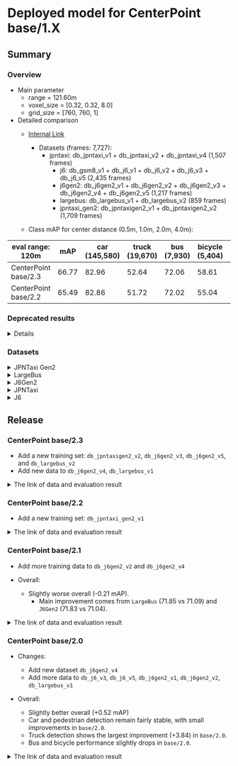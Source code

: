 # Deployed model for CenterPoint base/1.X
## Summary

### Overview
- Main parameter
  - range = 121.60m
  - voxel_size = [0.32, 0.32, 8.0]
  - grid_size = [760, 760, 1]
- Detailed comparison
  - [Internal Link](https://docs.google.com/spreadsheets/d/13Stt9hdbTER6ugaRMEZscbt_6kD7ld-0b30JyeTGTrs/edit?usp=sharing)
	- Datasets (frames: 7,727):
	    - jpntaxi: db_jpntaxi_v1 + db_jpntaxi_v2 + db_jpntaxi_v4 (1,507 frames)
			- j6: db_gsm8_v1 + db_j6_v1 + db_j6_v2 + db_j6_v3 + db_j6_v5 (2,435 frames)
			- j6gen2: db_j6gen2_v1 + db_j6gen2_v2 + db_j6gen2_v3 + db_j6gen2_v4 + db_j6gen2_v5 (1,217 frames)
			- largebus: db_largebus_v1 + db_largebus_v2 (859 frames)
			- jpntaxi_gen2: db_jpntaxigen2_v1 + db_jpntaxigen2_v2 (1,709 frames)

  - Class mAP for center distance (0.5m, 1.0m, 2.0m, 4.0m):

| eval range: 120m         | mAP  | car <br> (145,580) | truck <br> (19,670) | bus <br> (7,930) | bicycle <br> (5,404) | pedestrian <br> (50,365) |
| -------------------------| ---- | ----------------- | ------------------- | ---------------- | -------------------- | ------------------------ |
| CenterPoint base/2.3     | 66.77 | 82.96            | 52.64               | 72.06         | 58.61                 | 67.56                   |
| CenterPoint base/2.2     | 65.49 | 82.86            | 51.72               | 72.02         | 55.04                 | 65.79                   |


### Deprecated results
<details>

- [Internal Link](https://docs.google.com/spreadsheets/d/1jkadazpbA2BUYEUdVV8Rpe54-snH1cbdJbbHsuK04-U/edit?usp=sharing)

- Performance summary

| eval range: 120m         | mAP  | car <br> (152,572) | truck <br> (24,172) | bus <br> (9,839) | bicycle <br> (5,317) | pedestrian <br> (50,699) |
| -------------------------| ---- | ----------------- | ------------------- | ---------------- | -------------------- | ------------------------ |
| CenterPoint base/2.2     | 66.00 | 82.60            | 55.50               | 71.90         | 56.40                 | 66.50                   |
| CenterPoint base/2.1     | 65.55 | 82.51            | 53.12               | 68.95         | 56.32                 | 66.81                   |

</details>

### Datasets

<details>
<summary> JPNTaxi Gen2 </summary>

- Test datases: db_jpntaxigen2_v1 + db_jpntaxigen2_v2 (total frames: 1,709)

| eval range: 120m         | mAP     | car <br> (9,710)     | truck <br> (2,577) | bus <br> (2,569) | bicycle <br> (466) | pedestrian <br> (10,518) |
| -------------------------| ----    | -------------------- | ------------------- | ---------------- | -------------------- | ------------------------ |
| CenterPoint base/2.3     | 60.70   | 87.00   | 38.80   | 62.40 | 44.70       | 70.50       |
| CenterPoint base/2.2     | 58.20   | 85.70   | 37.70   | 62.30 | 35.90       | 69.50       |

</details>

<details>
<summary> LargeBus </summary>

- Test datases: db_largebus_v1 + db_largebus_v2 (total frames: 859)

| eval range: 120m         | mAP     | car <br> (16,604)     | truck <br> (1,961) | bus <br> (171) | bicycle <br> (863) | pedestrian <br> (4,659) |
| -------------------------| ----    | -------------------- | ------------------- | ---------------- | -------------------- | ------------------------ |
| CenterPoint base/2.3     | 70.30   | 84.40   | 62.90   | 67.90 | 64.20       | 66.80       |
| CenterPoint base/2.2     | 69.10   | 88.30   | 60.60   | 67.60 | 64.30       | 64.50       |

</details>

<details>
<summary> J6Gen2 </summary>

- Test datases: db_j6gen2_v1 + db_j6gen2_v2 + db_j6gen2_v3 + db_j6gen2_v4 + db_j6gen2_v5  (total frames: 1,217)

| eval range: 120m         | mAP     | car <br> (40,225) | truck <br> (2,672) | bus <br> (1,388) | bicycle <br> (303) | pedestrian <br> (6,296) |
| -------------------------| ----    | ----------------- | ------------------- | ---------------- | -------------------- | ------------------------ |
| CenterPoint base/2.3     | 72.70   | 83.60   | 51.60   | 85.60 | 77.50       | 65.40       |
| CenterPoint base/2.2     | 71.70   | 83.60   | 52.00   | 84.30 | 73.90       | 64.60       |

</details>

<details>
<summary> JPNTaxi </summary>

- Test datases: db_jpntaxi_v1 + db_jpntaxi_v2 + db_jpntaxi_v4 (total frames: 1,507)

| eval range: 120m         | mAP     | car <br> (16,142) | truck <br> (4,578) | bus <br> (1,457) | bicycle <br> (1,040) | pedestrian <br> (11,971) |
| -------------------------| ----    | ----------------- | ------------------- | ---------------- | --------------- | ------------------------|
| CenterPoint base/2.3     | 66.30   | 75.80             | 52.30               | 72.90            | 62.30           | 68.50                   |
| CenterPoint base/2.2     | 66.43   | 76.00             | 52.70               | 74.60            | 61.00           | 68.00                   |

</details>

<details>
<summary> J6 </summary>

- Test datases: db_gsm8_v1 + db_j6_v1 + db_j6_v2 + db_j6_v3 + db_j6_v5 (total frames: 2,435)

| eval range: 120m         | mAP     | car <br> (62,899) | truck <br> (7,882) | bus <br> (2,345) | bicycle <br> (2,732) | pedestrian <br> (16,921) |
| -------------------------| ------- | ----------------- | ------------------- | ---------------- | ---------------- | -------------------- |
| CenterPoint base/2.3     | 66.70   | 82.10             | 55.90               | 73.40            | 55.80      			 | 66.10                |
| CenterPoint base/2.2     | 65.08   | 82.20             | 54.10               | 72.40            | 53.10      			 | 63.60                |

</details>

## Release
### CenterPoint base/2.3
- Add a new training set: `db_jpntaxigen2_v2`, `db_j6gen2_v3`, `db_j6gen2_v5`, and `db_largebus_v2`
- Add new data to `db_j6gen2_v4`, `db_largebus_v1`

<details>
<summary> The link of data and evaluation result </summary>

- Model
  - Training Datasets (frames: 99,776):
	    - jpntaxi: db_jpntaxi_v1 + db_jpntaxi_v2 + db_jpntaxi_v4 (26,100 frames)
			- j6: db_gsm8_v1 + db_j6_v1 + db_j6_v2 + db_j6_v3 + db_j6_v5 (24,756 frames)
			- j6gen2: db_j6gen2_v1 + db_j6gen2_v2 + db_j6gen2_v3 + db_j6gen2_v4 + db_j6gen2_v5 (21,077 frames)
			- largebus: db_largebus_v1 + db_largebus_v2 (9,213 frames)
			- jpntaxi_gen2: db_jpntaxigen2_v1 + db_jpntaxigen2_v2 (18,630 frames)
  - [Config file path](https://github.com/tier4/AWML/blob/c0ba7268f110062f71ee80a3469102867a63b740/projects/CenterPoint/configs/t4dataset/Centerpoint/second_secfpn_4xb16_121m_base_amp.py)
  - Deployed onnx and ROS parameter files (for internal)
    - [WebAuto](https://evaluation.tier4.jp/evaluation/mlpackages/7156b453-2861-4ae9-b135-e24e48cc9029/releases/c140a3f3-2cca-476d-8afa-56f4bad12a5e?project_id=zWhWRzei)
    - [model-zoo](https://download.autoware-ml-model-zoo.tier4.jp/autoware-ml/models/centerpoint/centerpoint/t4base/v2.3.0/deployment.zip)
    - [Google drive](https://drive.google.com/drive/u/0/folders/1QNJ1Xmz54oPZqHusvBH0-2CMGmKBhEO9)
  - Logs (for internal)
    - [model-zoo](https://download.autoware-ml-model-zoo.tier4.jp/autoware-ml/models/centerpoint/centerpoint/t4base/v2.3.0/logs.zip)
    - [Google drive](https://drive.google.com/drive/u/0/folders/11cUJ883kcHWwQ9DHpizB_d9MvJa5iujr)
  - Train time: NVIDIA H100 80GB * 4 * 50 epochs = 4 days
  - Batch size: 4*16 = 64

- Evaluation
   - Datasets (frames: 7,727):
	    - jpntaxi: db_jpntaxi_v1 + db_jpntaxi_v2 + db_jpntaxi_v4 (1,507 frames)
			- j6: db_gsm8_v1 + db_j6_v1 + db_j6_v2 + db_j6_v3 + db_j6_v5 (2,435 frames)
			- j6gen2: db_j6gen2_v1 + db_j6gen2_v2 + db_j6gen2_v3 + db_j6gen2_v4 + db_j6gen2_v5 (1,217 frames)
			- largebus: db_largebus_v1 + db_largebus_v2 (859 frames)
			- jpntaxi_gen2: db_jpntaxigen2_v1 + db_jpntaxigen2_v2 (1,709 frames)
  - Total mAP (eval range = 120m): 0.668

| class_name | Count        | mAP  | AP@0.5m | AP@1.0m | AP@2.0m | AP@4.0m |
| ----       | ------------ | ---- | ---- | ---- | ---- | ---- |
| car        |  145,580     | 83.0 | 76.1    | 83.9    | 85.4    | 86.3    |
| truck      |   19,670     | 52.6 | 38.5    | 52.5    | 56.7    | 62.9    |
| bus        |    7,930     | 72.1 | 60.9    | 72.9    | 76.6    | 77.8    |
| bicycle    |    5,404     | 58.6 | 56.6    | 58.7    | 59.5    | 59.6    |
| pedestrian |   50,365     | 67.6 | 65.5    | 66.7    | 68.1    | 70.0    |

- db_largebus_v1 + db_largebus_v2 (859 frames):
  - Total mAP (eval range = 120m): 0.703

| class_name | Count        | mAP  | AP@0.5m | AP@1.0m | AP@2.0m | AP@4.0m |
| ----       | -------------| ---- | ---- | ---- | ---- | ---- |
| car        | 16,604       | 89.5 | 84.4    | 90.3    | 91.6    | 91.8    |
| truck      |  1,961       | 62.9 | 52.0    | 63.6    | 66.8    | 69.3    |
| bus        |    171       | 67.9 | 43.4    | 75.7    | 76.2    | 76.2    |
| bicycle    |    863       | 64.2 | 59.0    | 65.3    | 66.2    | 66.3    |
| pedestrian |   4,659      | 66.8 | 65.1    | 66.4    | 67.3    | 68.6    |

- j6gen2: db_j6gen2_v1 + db_j6gen2_v2 + db_j6gen2_v3 + db_j6gen2_v4 + db_j6gen2_v5 (1,217 frames):
  - Total mAP (eval range = 120m): 0.727

| class_name | Count          | mAP  | AP@0.5m | AP@1.0m | AP@2.0m | AP@4.0m |
| ----       | ---------------| ---- | ---- | ---- | ---- | ---- |
| car        | 40,225         | 83.6 | 77.3    | 83.8    | 86.1    | 87.1    |
| truck      |  2,672         | 51.6 | 41.5    | 50.1    | 53.7    | 61.1    |
| bus        |  1,388         | 85.6 | 80.6    | 85.4    | 87.9    | 88.7    |
| bicycle    |    303         | 77.5 | 77.0    | 77.5    | 77.5    | 78.1    |
| pedestrian |   6,296        | 65.4 | 63.8    | 64.7    | 65.8    | 67.2    |

- db_jpntaxigen2_v1 + db_jpntaxigen2_v2 (1,709 frames):
  - Total mAP (eval range = 120m): 0.5701

| class_name | Count      | mAP  | AP@0.5m | AP@1.0m | AP@2.0m | AP@4.0m |
| ----       | ---------- | ---- | ---- | ---- | ---- | ---- |
| car        |  9,710     | 87.0 | 80.8    | 88.3    | 89.2    | 89.6    |
| truck      |  2,577     | 38.8 | 27.9    | 36.9    | 39.8    | 50.6    |
| bus        |  2,569     | 62.4 | 43.5    | 62.9    | 70.6    | 72.6    |
| bicycle    |    466     | 44.7 | 38.3    | 46.1    | 46.8    | 47.4    |
| pedestrian |  10,518    | 70.5 | 68.6    | 69.5    | 70.8    | 73.0    |

</details>

### CenterPoint base/2.2
- Add a new training set: `db_jpntaxi_gen2_v1`

<details>
<summary> The link of data and evaluation result </summary>

- Model
  - Training dataset: DB JPNTAXI v1.0 + DB JPNTAXI v2.0 + DB JPNTAXI v4.0 + DB GSM8 v1.0 + DB J6 v1.0 + DB J6 v2.0 + DB J6 v3.0 + DB J6 v5.0 + DB J6 Gen2 v1.0 + DB J6 Gen2 v2.0 + DB J6 Gen2 v4.0 + DB LargeBus v1.0 + DB JPNTAXI_GEN2 v1.0 (total frames: 88,762)
  - [Config file path](http://github.com/tier4/AWML/blob/81314d29d4efa560952324c48ef7c0ea1e56f1ee/projects/CenterPoint/configs/t4dataset/Centerpoint/second_secfpn_4xb16_121m_base_amp.py)
  - Deployed onnx and ROS parameter files (for internal)
    - [WebAuto](https://evaluation.tier4.jp/evaluation/mlpackages/7156b453-2861-4ae9-b135-e24e48cc9029/releases/83ba5207-44c3-46fc-899e-30863dcf1423?project_id=zWhWRzei)
    - [model-zoo](https://download.autoware-ml-model-zoo.tier4.jp/autoware-ml/models/centerpoint/centerpoint/t4base/v2.2.0/deployment.zip)
    - [Google drive](https://drive.google.com/file/d/1v5rJqrv9vmM3RHD-lDSemcrxYJuhiQla/view?usp=drive_link)
  - Logs (for internal)
    - [model-zoo](https://download.autoware-ml-model-zoo.tier4.jp/autoware-ml/models/centerpoint/centerpoint/t4base/v2.2.0/logs.zip)
    - [Google drive](https://drive.google.com/file/d/1aFFA9WRd2G_eqqwVI92jbKQ-daAIJqD0/view?usp=drive_link)
  - Train time: NVIDIA H100 80GB * 4 * 50 epochs = 4 days
  - Batch size: 4*16 = 64

- Evaluation
  - db_jpntaxi_v1 + db_jpntaxi_v2 + db_jpntaxi_v4 + db_gsm8_v1 + db_j6_v1 + db_j6_v2 + db_j6_v3 + db_j6_v5 + db_j6gen2_v1 + db_j6gen2_v1 + db_j6gen2_v4 + db_largebus_v1 + db_jpntaxi_gen2_v1 (total frames: 7,182):
  - Total mAP (eval range = 120m): 0.66

| class_name | Count     | mAP  | AP@0.5m | AP@1.0m | AP@2.0m | AP@4.0m |
| ----       | ---       | ---- | ---- | ---- | ---- | ---- |
| car        |  152,572  | 82.6 | 75.3    | 83.7    | 85.3    | 86.2    |
| truck      |   24,172  | 52.5 | 35.3    | 53.0    | 57.5    | 64.4    |
| bus        |    5,691  | 71.9 | 61.2    | 72.3    | 76.4    | 77.6    |
| bicycle    |    5,317  | 56.4 | 54.8    | 56.3    | 57.1    | 57.2    |
| pedestrian |   50,699  | 66.5 | 64.5    | 65.6    | 67.0    | 68.7    |

- db_largebus_v1 (total frames: 604):
  - Total mAP (eval range = 120m): 0.7170

| class_name | Count    | mAP  | AP@0.5m | AP@1.0m | AP@2.0m | AP@4.0m |
| ----       | -------  | ---- | ---- | ---- | ---- | ---- |
| car        |  13,831  | 88.6 | 83.4    | 89.5    | 90.7    | 90.9    |
| truck      |  2,137   | 63.6 | 51.1    | 64.5    | 68.2    | 70.6    |
| bus        |     95   | 78.7 | 76.3    | 79.5    | 79.5    | 79.5    |
| bicycle    |    724   | 64.1 | 59.8    | 64.9    | 65.8    | 65.8    |
| pedestrian |  3,916   | 63.4 | 61.4    | 63.0    | 63.9    | 65.4    |

- db_j6gen2_v1 + db_j6gen2_v2 + db_j6gen2_v2 (total frames: 1,157):
  - Total mAP (eval range = 120m): 0.7240

| class_name | Count   | mAP  | AP@0.5m | AP@1.0m | AP@2.0m | AP@4.0m |
| ----       | ------  | ---- | ---- | ---- | ---- | ---- |
| car        | 44,008  | 83.6 | 77.3    | 83.8    | 86.1    | 87.1    |
| truck      |  2,471  | 54.4 | 43.8    | 54.5    | 56.8    | 62.4    |
| bus        |  1,464  | 84.0 | 79.3    | 83.4    | 86.7    | 86.7    |
| bicycle    |    333  | 74.3 | 73.7    | 74.5    | 74.5    | 74.5    |
| pedestrian |  6,459  | 65.7 | 64.3    | 65.1    | 65.8    | 67.6    |

- db_jpntaxi_gen2_v1 (total frames: 1,479):
  - Total mAP (eval range = 120m): 0.5701

| class_name | Count | mAP  | AP@0.5m | AP@1.0m | AP@2.0m | AP@4.0m |
| ----       | ------| ---- | ---- | ---- | ---- | ---- |
| car        | 8,571 | 86.3 | 80.9    | 87.3    | 88.3    | 88.6    |
| truck      | 3,349 | 35.5 | 24.4    | 32.0    | 34.8    | 50.7    |
| bus        | 4,148 | 60.8 | 39.2    | 59.9    | 71.2    | 72.7    |
| bicycle    |   310 | 30.5 | 30.0    | 30.6    | 30.6    | 30.6    |
| pedestrian | 8,665 | 72.1 | 70.4    | 71.1    | 72.3    | 74.5    |
</details>

### CenterPoint base/2.1
- Add more training data to `db_j6gen2_v2` and `db_j6gen2_v4`

- Overall:
  - Slightly worse overall (-0.21 mAP).
	- Main improvement comes from `LargeBus` (71.85 vs 71.09) and `J6Gen2` (71.83 vs 71.04).

<details>
<summary> The link of data and evaluation result </summary>

- Model
  - Training dataset: DB JPNTAXI v1.0 + DB JPNTAXI v2.0 + DB JPNTAXI v4.0 + DB GSM8 v1.0 + DB J6 v1.0 + DB J6 v2.0 + DB J6 v3.0 + DB J6 v5.0 + DB J6 Gen2 v1.0 + DB J6 Gen2 v2.0 + DB J6 Gen2 v4.0 + DB LargeBus v1.0 (total frames: 75,963)
  - [Config file path](https://github.com/tier4/AWML/blob/69aba0d001fd26282880a7a3e7622b89115042de/autoware_ml/configs/detection3d/dataset/t4dataset/base.py)
  - Deployed onnx model and ROS parameter files [[WebAuto (for internal)]](https://evaluation.tier4.jp/evaluation/mlpackages/7156b453-2861-4ae9-b135-e24e48cc9029/releases/b73806f0-404f-4e9c-8b83-d9beb0c66ebd?project_id=zWhWRzei)
  - Deployed onnx and ROS parameter files [[model-zoo]]
    - [detection_class_remapper.param.yaml](https://download.autoware-ml-model-zoo.tier4.jp/autoware-ml/models/centerpoint/centerpoint/t4base/v2.1.0/detection_class_remapper.param.yaml)
    - [centerpoint_ml_package.param.yaml](https://download.autoware-ml-model-zoo.tier4.jp/autoware-ml/models/centerpoint/centerpoint/t4base/v2.1.0/centerpoint_ml_package.param.yaml)
    - [deploy_metadata.yaml](https://download.autoware-ml-model-zoo.tier4.jp/autoware-ml/models/centerpoint/centerpoint/t4base/v2.1.0/deploy_metadata.yaml)
    - [pts_voxel_encoder_centerpoint.onnx](https://download.autoware-ml-model-zoo.tier4.jp/autoware-ml/models/centerpoint/centerpoint/t4base/v2.1.0/pts_voxel_encoder_centerpoint.onnx)
    - [pts_backbone_neck_head_centerpoint.onnx](https://download.autoware-ml-model-zoo.tier4.jp/autoware-ml/models/centerpoint/centerpoint/t4base/v2.1.0/pts_backbone_neck_head_centerpoint.onnx)
  - Training results [[Google drive (for internal)]](https://drive.google.com/drive/u/0/folders/1FNw3bEvM1Z9Igp-uUzvXQFjLObONfwyg)
  - Training results [model-zoo]
    - [logs.zip](https://download.autoware-ml-model-zoo.tier4.jp/autoware-ml/models/centerpoint/centerpoint/t4base/v2.1.0/logs.zip)
    - [checkpoint_best.pth](https://download.autoware-ml-model-zoo.tier4.jp/autoware-ml/models/centerpoint/centerpoint/t4base/v2.1.0/best_NuScenes_metric_T4Metric_mAP_epoch_49.pth)
    - [config.py](https://download.autoware-ml-model-zoo.tier4.jp/autoware-ml/models/centerpoint/centerpoint/t4base/v2.1.0/second_secfpn_4xb16_121m_base_amp.py)
  - Train time: NVIDIA H100 80GB * 4 * 50 epochs = 2 days and 23 hours
  - Batch size: 4*16 = 64

- Evaluation
  - db_jpntaxi_v1 + db_jpntaxi_v2 + db_jpntaxi_v4 + db_gsm8_v1 + db_j6_v1 + db_j6_v2 + db_j6_v3 + db_j6_v5 + db_j6gen2_v1 + db_j6gen2_v1 + db_j6gen2_v4 + db_largebus_v1 (total frames: 5,703):
  - Total mAP (eval range = 120m): 0.678

| class_name | Count    | mAP  | AP@0.5m | AP@1.0m | AP@2.0m | AP@4.0m |
| -----------| -------  | ----  | ------- | ------- | ------- | ------- |
| car        |  144,001 | 82.3 | 75.1    | 83.0    | 85.2    | 86.1    |
| truck      |  20,823  | 55.2 | 40.0    | 55.5    | 59.8    | 65.4    |
| bus        |   5,691  | 78.1 | 70.7    | 79.0    | 80.8    | 81.8    |
| bicycle    |   5,007  | 57.4 | 56.3    | 57.7    | 57.7    | 57.8    |
| pedestrian |  42,034  | 66.3 | 64.0    | 65.4    | 66.9    | 68.8    |

- db_largebus_v1 (total frames: 604):
  - Total mAP (eval range = 120m): 0.7190

| class_name | Count    | mAP    | AP@0.5m | AP@1.0m | AP@2.0m | AP@4.0m |
| -----------| -------  | -----  | ------- | ------- | ------- | ------- |
| car        |  13,831   | 88.9 | 83.6    | 89.7    | 91.0    | 91.1    |
| truck      |  2,137   | 64.7 | 51.3    | 65.2    | 69.8    | 72.3    |
| bus        |     95   | 80.4 | 77.9    | 81.2    | 81.2    | 81.2    |
| bicycle    |    724   | 62.2 | 57.8    | 63.0    | 63.9    | 63.9    |
| pedestrian |  3,916   | 63.2 | 61.4    | 62.7    | 63.6    | 65.1    |

- db_j6gen2_v1 + db_j6gen2_v2 + db_j6gen2_v2 (total frames: 1,157):
  - Total mAP (eval range = 120m): 0.7180

| class_name  | Count   | mAP  | AP@0.5m | AP@1.0m | AP@2.0m | AP@4.0m |
| ----------  | ------  | ---- | ------- | ------- | ------- | ------- |
| car         | 44,008  | 83.5 | 77.2    | 83.7    | 86.1    | 87.1    |
| truck       |  2,471  | 53.0 | 42.9    | 52.5    | 55.0    | 61.7    |
| bus         |  1,464  | 84.6 | 81.2    | 83.8    | 86.8    | 86.8    |
| bicycle     |    333  | 73.4 | 72.3    | 73.8    | 73.8    | 73.9    |
| pedestrian  |  6,459  | 64.6 | 63.1    | 64.0    | 64.9    | 66.4    |

</details>

### CenterPoint base/2.0
- Changes:
  - Add new dataset `db_j6gen2_v4`
  - Add more data to `db_j6_v3`, `db_j6_v5`, `db_j6gen2_v1`, `db_j6gen2_v2`, `db_largebus_v1`  

- Overall:
  - Slightly better overall (+0.52 mAP)
  - Car and pedestrian detection remain fairly stable, with small improvements in `base/2.0`.
  - Truck detection shows the largest improvement (+3.84) in `base/2.0`.
  - Bus and bicycle performance slightly drops in `base/2.0`.

<details>
<summary> The link of data and evaluation result </summary>

- Model
  - Training dataset: DB JPNTAXI v1.0 + DB JPNTAXI v2.0 + DB JPNTAXI v4.0 + DB GSM8 v1.0 + DB J6 v1.0 + DB J6 v2.0 + DB J6 v3.0 + DB J6 v5.0 + DB J6 Gen2 v1.0 + DB J6 Gen2 v2.0 + DB J6 Gen2 v4.0 + DB LargeBus v1.0 (total frames: 71,633)
  - [Config file path](https://github.com/tier4/AWML/blob/c50daa0f941da334a2167a4aa587589f6ab76a85/autoware_ml/configs/detection3d/dataset/t4dataset/base.py)
  - Deployed onnx model and ROS parameter files [[WebAuto (for internal)]](https://evaluation.tier4.jp/evaluation/mlpackages/7156b453-2861-4ae9-b135-e24e48cc9029/releases/4489a6b0-e8f4-4204-a217-2889f18d3b66?project_id=zWhWRzei)
  - Deployed onnx and ROS parameter files [[model-zoo]]
    - [detection_class_remapper.param.yaml](https://download.autoware-ml-model-zoo.tier4.jp/autoware-ml/models/centerpoint/centerpoint/t4base/v2.0.0/detection_class_remapper.param.yaml)
    - [centerpoint_ml_package.param.yaml](https://download.autoware-ml-model-zoo.tier4.jp/autoware-ml/models/centerpoint/centerpoint/t4base/v2.0.0/centerpoint_ml_package.param.yaml)
    - [deploy_metadata.yaml](https://download.autoware-ml-model-zoo.tier4.jp/autoware-ml/models/centerpoint/centerpoint/t4base/v2.0.0/deploy_metadata.yaml)
    - [pts_voxel_encoder_centerpoint.onnx](https://download.autoware-ml-model-zoo.tier4.jp/autoware-ml/models/centerpoint/centerpoint/t4base/v2.0.0/pts_voxel_encoder.onnx)
    - [pts_backbone_neck_head_centerpoint.onnx](https://download.autoware-ml-model-zoo.tier4.jp/autoware-ml/models/centerpoint/centerpoint/t4base/v2.0.0/pts_backbone_neck_head.onnx)
  - Training results [[Google drive (for internal)]](https://drive.google.com/drive/folders/1QspUscYcPbWPGAkC321L_s7W70gsZ2Ad?usp=drive_link)
  - Training results [model-zoo]
    - [logs.zip](https://download.autoware-ml-model-zoo.tier4.jp/autoware-ml/models/centerpoint/centerpoint/t4base/v2.0.0/logs.zip)
    - [checkpoint_best.pth](https://download.autoware-ml-model-zoo.tier4.jp/autoware-ml/models/centerpoint/centerpoint/t4base/v2.0.0/best_NuScenes_metric_T4Metric_mAP_epoch_49.pth)
    - [config.py](https://download.autoware-ml-model-zoo.tier4.jp/autoware-ml/models/centerpoint/centerpoint/t4base/v2.0.0/second_secfpn_4xb16_121m_base_amp.py)
  - Train time: NVIDIA H100 80GB * 4 * 50 epochs = 2 days and 20 hours
  - Batch size: 4*16 = 64

- Evaluation
  - db_jpntaxi_v1 + db_jpntaxi_v2 + db_jpntaxi_v4 + db_gsm8_v1 + db_j6_v1 + db_j6_v2 + db_j6_v3 + db_j6_v5 + db_j6gen2_v1 + db_j6gen2_v1 + db_j6gen2_v4 + db_largebus_v1 (total frames: 5,703):
  - Total mAP (eval range = 120m): 0.6806

| class_name | Count    | mAP  | AP@0.5m | AP@1.0m | AP@2.0m | AP@4.0m |
| -----------| -------  | ----  | ------- | ------- | ------- | ------- |
| car        |  144,001  | 82.19 | 75.15    | 83.01    | 85.17    | 85.45    |
| truck      |  20,823  | 55.44 | 40.06    | 56.20    | 60.07    | 65.44    |
| bus        |   5,691  | 79.30 | 71.94    | 79.83    | 82.51    | 82.96    |
| bicycle    |   5,007  | 57.62 | 55.87    | 58.15    | 58.21    | 58.28    |
| pedestrian |  42,034  | 65.74 | 63.60    | 64.92    | 66.32    | 68.10    |

- db_largebus_v1 (total frames: 604):
  - Total mAP (eval range = 120m): 0.7109

| class_name | Count    | mAP    | AP@0.5m | AP@1.0m | AP@2.0m | AP@4.0m |
| -----------| -------  | -----  | ------- | ------- | ------- | ------- |
| car        |  13,831   | 89.01  | 83.62    | 89.78    | 90.98    | 91.70    |
| truck      |  2,137   | 64.11  | 51.19    | 65.25    | 68.75    | 71.25    |
| bus        |     95   | 77.75  | 71.04    | 79.99    | 79.99    | 79.99    |
| bicycle    |    724   | 61.04  | 55.98    | 62.13    | 63.04    | 63.04    |
| pedestrian |  3,916   | 63.56  | 61.90    | 63.03    | 63.78    | 65.55    |

- db_j6gen2_v1 + db_j6gen2_v2 + db_j6gen2_v2 (total frames: 1,157):
  - Total mAP (eval range = 120m): 0.7104

| class_name  | Count   | mAP  | AP@0.5m | AP@1.0m | AP@2.0m | AP@4.0m |
| ----------  | ------  | ---- | ------- | ------- | ------- | ------- |
| car         | 44,008  | 83.56 | 77.31    | 83.73    | 86.11    | 87.12    |
| truck       |  2,471  | 53.08 | 43.13    | 52.46    | 54.80    | 61.93    |
| bus         |  1,464  | 85.06 | 79.26    | 83.83    | 88.56    | 88.60    |
| bicycle     |    333  | 68.54 | 67.73    | 68.82    | 68.82    | 68.82    |
| pedestrian  |  6,459  | 64.97 | 63.12    | 64.26    | 65.41    | 67.10    |

</details>
